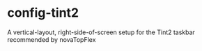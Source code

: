 # config-tint2
A vertical-layout, right-side-of-screen setup for the Tint2 taskbar recommended by novaTopFlex
